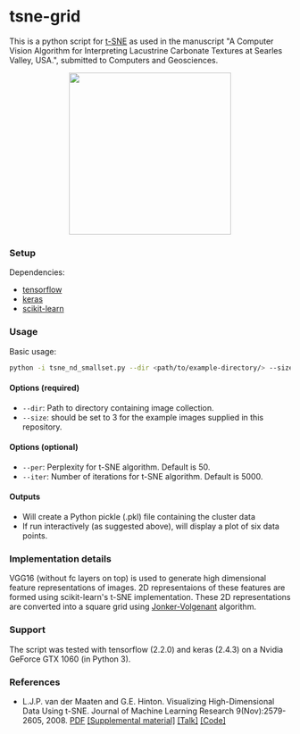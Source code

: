 # tsne-grid
This is a python script for [t-SNE](https://lvdmaaten.github.io/tsne/) as used in the manuscript "A Computer Vision Algorithm for Interpreting Lacustrine Carbonate Textures at Searles Valley, USA.", submitted to Computers and Geosciences.
<p align="center">
<img src="./tsne_grid_smaller.jpg" width="290" height="290" />
</p>

### Setup
Dependencies:
* [tensorflow](https://www.tensorflow.org/install/)
* [keras](https://keras.io/)
* [scikit-learn](https://scikit-learn.org/stable/)

### Usage
Basic usage:
```bash
python -i tsne_nd_smallset.py --dir <path/to/example-directory/> --size 3
```
#### Options (required)
* `--dir`: Path to directory containing image collection.
* `--size`: should be set to 3 for the example images supplied in this repository.

#### Options (optional)
* `--per`: Perplexity for t-SNE algorithm. Default is 50.
* `--iter`: Number of iterations for t-SNE algorithm. Default is 5000.

#### Outputs
* Will create a Python pickle (.pkl) file containing the cluster data
* If run interactively (as suggested above), will display a plot of six data points.

### Implementation details
VGG16 (without fc layers on top) is used to generate high dimensional feature representations of images. 2D representaions of these features are formed using scikit-learn's t-SNE implementation. These 2D representations are converted into a square grid using [Jonker-Volgenant](https://blog.sourced.tech/post/lapjv/) algorithm.

### Support
The script was tested with tensorflow (2.2.0) and keras (2.4.3) on a Nvidia GeForce GTX 1060 (in Python 3).

### References
* L.J.P. van der Maaten and G.E. Hinton. Visualizing High-Dimensional Data Using t-SNE. Journal of Machine Learning Research 9(Nov):2579-2605, 2008. [PDF](https://lvdmaaten.github.io/publications/papers/JMLR_2008.pdf) [[Supplemental material]](https://lvdmaaten.github.io/publications/misc/Supplement_JMLR_2008.pdf) [[Talk]](https://www.youtube.com/watch?v=RJVL80Gg3lA&list=UUtXKDgv1AVoG88PLl8nGXmw) [[Code]](https://lvdmaaten.github.io/tsne/)
